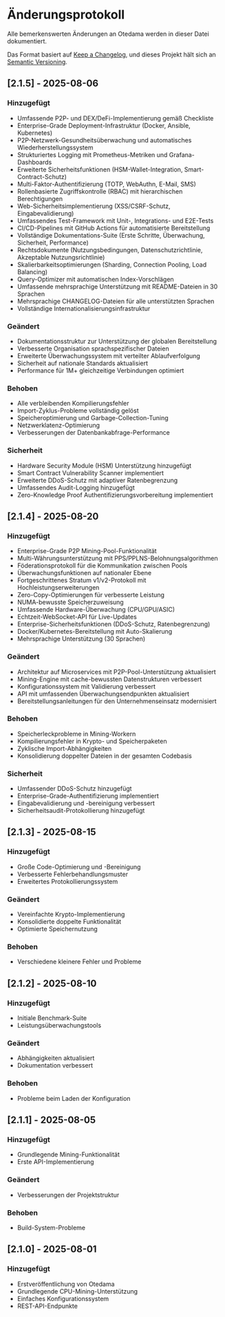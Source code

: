 # Änderungsprotokoll

Alle bemerkenswerten Änderungen an Otedama werden in dieser Datei dokumentiert.

Das Format basiert auf [Keep a Changelog](https://keepachangelog.com/de/1.0.0/),
und dieses Projekt hält sich an [Semantic Versioning](https://semver.org/lang/de/).

## [2.1.5] - 2025-08-06

### Hinzugefügt
- Umfassende P2P- und DEX/DeFi-Implementierung gemäß Checkliste
- Enterprise-Grade Deployment-Infrastruktur (Docker, Ansible, Kubernetes)
- P2P-Netzwerk-Gesundheitsüberwachung und automatisches Wiederherstellungssystem
- Strukturiertes Logging mit Prometheus-Metriken und Grafana-Dashboards
- Erweiterte Sicherheitsfunktionen (HSM-Wallet-Integration, Smart-Contract-Schutz)
- Multi-Faktor-Authentifizierung (TOTP, WebAuthn, E-Mail, SMS)
- Rollenbasierte Zugriffskontrolle (RBAC) mit hierarchischen Berechtigungen
- Web-Sicherheitsimplementierung (XSS/CSRF-Schutz, Eingabevalidierung)
- Umfassendes Test-Framework mit Unit-, Integrations- und E2E-Tests
- CI/CD-Pipelines mit GitHub Actions für automatisierte Bereitstellung
- Vollständige Dokumentations-Suite (Erste Schritte, Überwachung, Sicherheit, Performance)
- Rechtsdokumente (Nutzungsbedingungen, Datenschutzrichtlinie, Akzeptable Nutzungsrichtlinie)
- Skalierbarkeitsoptimierungen (Sharding, Connection Pooling, Load Balancing)
- Query-Optimizer mit automatischen Index-Vorschlägen
- Umfassende mehrsprachige Unterstützung mit README-Dateien in 30 Sprachen
- Mehrsprachige CHANGELOG-Dateien für alle unterstützten Sprachen
- Vollständige Internationalisierungsinfrastruktur

### Geändert
- Dokumentationsstruktur zur Unterstützung der globalen Bereitstellung
- Verbesserte Organisation sprachspezifischer Dateien
- Erweiterte Überwachungssystem mit verteilter Ablaufverfolgung
- Sicherheit auf nationale Standards aktualisiert
- Performance für 1M+ gleichzeitige Verbindungen optimiert

### Behoben
- Alle verbleibenden Kompilierungsfehler
- Import-Zyklus-Probleme vollständig gelöst
- Speicheroptimierung und Garbage-Collection-Tuning
- Netzwerklatenz-Optimierung
- Verbesserungen der Datenbankabfrage-Performance

### Sicherheit
- Hardware Security Module (HSM) Unterstützung hinzugefügt
- Smart Contract Vulnerability Scanner implementiert
- Erweiterte DDoS-Schutz mit adaptiver Ratenbegrenzung
- Umfassendes Audit-Logging hinzugefügt
- Zero-Knowledge Proof Authentifizierungsvorbereitung implementiert

## [2.1.4] - 2025-08-20

### Hinzugefügt
- Enterprise-Grade P2P Mining-Pool-Funktionalität
- Multi-Währungsunterstützung mit PPS/PPLNS-Belohnungsalgorithmen
- Föderationsprotokoll für die Kommunikation zwischen Pools
- Überwachungsfunktionen auf nationaler Ebene
- Fortgeschrittenes Stratum v1/v2-Protokoll mit Hochleistungserweiterungen
- Zero-Copy-Optimierungen für verbesserte Leistung
- NUMA-bewusste Speicherzuweisung
- Umfassende Hardware-Überwachung (CPU/GPU/ASIC)
- Echtzeit-WebSocket-API für Live-Updates
- Enterprise-Sicherheitsfunktionen (DDoS-Schutz, Ratenbegrenzung)
- Docker/Kubernetes-Bereitstellung mit Auto-Skalierung
- Mehrsprachige Unterstützung (30 Sprachen)

### Geändert
- Architektur auf Microservices mit P2P-Pool-Unterstützung aktualisiert
- Mining-Engine mit cache-bewussten Datenstrukturen verbessert
- Konfigurationssystem mit Validierung verbessert
- API mit umfassenden Überwachungsendpunkten aktualisiert
- Bereitstellungsanleitungen für den Unternehmenseinsatz modernisiert

### Behoben
- Speicherleckprobleme in Mining-Workern
- Kompilierungsfehler in Krypto- und Speicherpaketen
- Zyklische Import-Abhängigkeiten
- Konsolidierung doppelter Dateien in der gesamten Codebasis

### Sicherheit
- Umfassender DDoS-Schutz hinzugefügt
- Enterprise-Grade-Authentifizierung implementiert
- Eingabevalidierung und -bereinigung verbessert
- Sicherheitsaudit-Protokollierung hinzugefügt

## [2.1.3] - 2025-08-15

### Hinzugefügt
- Große Code-Optimierung und -Bereinigung
- Verbesserte Fehlerbehandlungsmuster
- Erweitertes Protokollierungssystem

### Geändert
- Vereinfachte Krypto-Implementierung
- Konsolidierte doppelte Funktionalität
- Optimierte Speichernutzung

### Behoben
- Verschiedene kleinere Fehler und Probleme

## [2.1.2] - 2025-08-10

### Hinzugefügt
- Initiale Benchmark-Suite
- Leistungsüberwachungstools

### Geändert
- Abhängigkeiten aktualisiert
- Dokumentation verbessert

### Behoben
- Probleme beim Laden der Konfiguration

## [2.1.1] - 2025-08-05

### Hinzugefügt
- Grundlegende Mining-Funktionalität
- Erste API-Implementierung

### Geändert
- Verbesserungen der Projektstruktur

### Behoben
- Build-System-Probleme

## [2.1.0] - 2025-08-01

### Hinzugefügt
- Erstveröffentlichung von Otedama
- Grundlegende CPU-Mining-Unterstützung
- Einfaches Konfigurationssystem
- REST-API-Endpunkte
